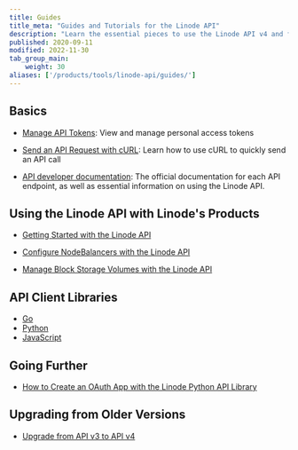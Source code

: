 ```yaml
---
title: Guides
title_meta: "Guides and Tutorials for the Linode API"
description: "Learn the essential pieces to use the Linode API v4 and find guides on more advanced topics, like creating an OAuth app with the Linode Python API library."
published: 2020-09-11
modified: 2022-11-30
tab_group_main:
    weight: 30
aliases: ['/products/tools/linode-api/guides/']
---
```


## Basics

- [Manage API Tokens](/docs/products/tools/api/guides/manage-api-tokens/): View and manage personal access tokens

- [Send an API Request with cURL](/docs/products/tools/api/guides/curl/): Learn how to use cURL to quickly send an API call

- [API developer documentation](/docs/api/): The official documentation for each API endpoint, as well as essential information on using the Linode API.

## Using the Linode API with Linode's Products

- [Getting Started with the Linode API](/docs/products/tools/api/get-started/)

- [Configure NodeBalancers with the Linode API](/docs/products/tools/api/guides/nodebalancers/)

- [Manage Block Storage Volumes with the Linode API](/docs/products/tools/api/guides/block-storage/)

## API Client Libraries

- [Go](https://github.com/linode/linodego)
- [Python](https://github.com/linode/linode_api4-python)
- [JavaScript](https://github.com/linode/manager/tree/develop/packages/api-v4)

## Going Further

- [How to Create an OAuth App with the Linode Python API Library](/docs/products/tools/api/guides/create-an-oauth-app-with-the-python-api-library/)

## Upgrading from Older Versions

- [Upgrade from API v3 to API v4](/docs/products/tools/api/guides/upgrade-to-v4/)